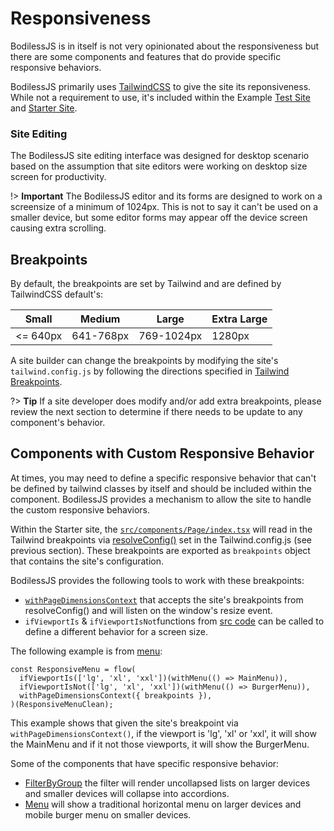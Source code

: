 # Responsiveness

BodilessJS is in itself is not very opinionated about the responsiveness but there
are some components and features that do provide specific responsive behaviors.

BodilessJS primarily uses [TailwindCSS](https://tailwindcss.com) to give the
site its reponsiveness. While not a requirement to use, it's included within the
Example
[Test Site](https://github.com/johnsonandjohnson/Bodiless-JS/tree/master/examples/test-site)
and
[Starter Site](https://github.com/johnsonandjohnson/Bodiless-JS/tree/master/examples/starter).

### Site Editing

The BodilessJS site editing interface was designed for desktop
scenario based on the assumption that site editors were working on desktop size
screen for productivity.

!> **Important** The BodilessJS editor and its forms are designed to work
on a screensize of a minimum of 1024px. This is not to say it can't be used on a
smaller device, but some editor forms may appear off the device screen causing
extra scrolling.

## Breakpoints
By default, the breakpoints are set by Tailwind and are defined by TailwindCSS
default's:

| Small     | Medium    | Large      | Extra Large | 
| --------- | --------- | ---------- | ----------- |
| <= 640px  | 641-768px | 769-1024px | 1280px      |

A site builder can change the breakpoints by modifying the site's
`tailwind.config.js` by following the directions specified in
[Tailwind Breakpoints](https://tailwindcss.com/docs/breakpoints/).

?> **Tip** If a site developer does modify and/or add extra breakpoints, please
review the next section to determine if there needs to be update to any
component's behavior.

## Components with Custom Responsive Behavior

At times, you may need to define a specific responsive behavior that can't be
defined by tailwind classes by itself and should be included within the
component. BodilessJS provides a mechanism to allow the site to handle the
custom responsive behaviors.

Within the Starter site, the
[`src/components/Page/index.tsx`](https://github.com/johnsonandjohnson/Bodiless-JS/tree/master/examples/starter/src/components/Page/index.tsx)
will read in the Tailwind breakpoints via
[resolveConfig()](https://tailwindcss.com/docs/configuration/#referencing-in-javascript)
set in the Tailwind.config.js (see previous section). These breakpoints are
exported as `breakpoints` object that contains the site's configuration.

BodilessJS provides the following tools to work with these breakpoints:
* [`withPageDimensionsContext`](https://github.com/johnsonandjohnson/Bodiless-JS/blob/master/packages/bodiless-components/src/PageDimensionsProvider.tsx)
  that accepts the site's breakpoints from resolveConfig() and will listen on
  the window's resize event.
* `ifViewportIs` & `ifViewportIsNot`functions from
  [src code](https://github.com/johnsonandjohnson/Bodiless-JS/blob/master/packages/bodiless-components/src/withResponsiveToggle.tsx)
  can be called to define a different behavior for a screen size.

The following example is from
[menu](https://github.com/johnsonandjohnson/Bodiless-JS/blob/master/examples/starter-site/src/components/Menus/index.tsx):

```
const ResponsiveMenu = flow(
  ifViewportIs(['lg', 'xl', 'xxl'])(withMenu(() => MainMenu)),
  ifViewportIsNot(['lg', 'xl', 'xxl'])(withMenu(() => BurgerMenu)),
  withPageDimensionsContext({ breakpoints }),
)(ResponsiveMenuClean);
```

This example shows that given the site's breakpoint via
`withPageDimensionsContext()`, if the viewport is 'lg', 'xl' or 'xxl', it will
show the MainMenu and if it not those viewports, it will show the BurgerMenu.

Some of the components that have specific responsive behavior:
* [FilterByGroup](https://github.com/johnsonandjohnson/Bodiless-JS/blob/master/packages/bodiless-organisms/src/components/FilterByGroup/Filter.tsx)
  the filter will render uncollapsed lists on larger devices and smaller devices
  will collapse into accordions.
* [Menu](https://github.com/johnsonandjohnson/Bodiless-JS/blob/master/examples/starter-site/src/components/Menus/index.tsx)
  will show a traditional horizontal menu on larger devices and mobile burger
  menu on smaller devices.
